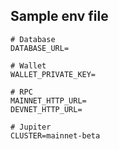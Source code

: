 ## Sample env file

```
# Database
DATABASE_URL=

# Wallet
WALLET_PRIVATE_KEY=

# RPC
MAINNET_HTTP_URL=
DEVNET_HTTP_URL=

# Jupiter
CLUSTER=mainnet-beta
```
